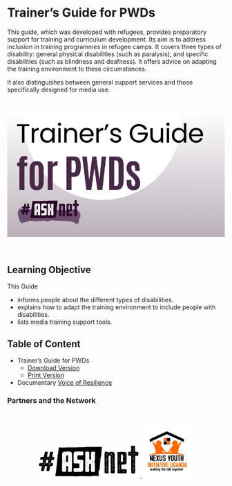 # Trainer’s Guide for PWDs

This guide, which was developed with refugees, provides preparatory support for training and curriculum development. Its aim is to address inclusion in training programmes in refugee camps.
It covers three types of disability: general physical disabilities (such as paralysis), and specific disabilities (such as blindness and deafness). It offers advice on adapting the training environment to these circumstances.

It also distinguishes between general support services and those specifically designed for media use.

<br>

<p align="center" width="80%" >
 <img src="materials/images/pwd_cover.jpg" alt="pwd cover"/> </p>

<br>

## Learning Objective 
This Guide 
+ informs people about the different types of disabilities.
+ explains how to adapt the training environment to include people with disabilities.
+ lists media training support tools.

## Table of Content

+ Trainer’s Guide for PWDs
    + [Download Version](/materials/Trainers_Guide_PWDs-reduced_file.pdf)
    + [Print Version](/materials/Trainers_Guide_PWDs-Print.pdf)
+ Documentary [Voice of Resilience](https://www.youtube.com/watch?v=zccmWhQdZAo)

### Partners and the Network
<br>

<p align="center"; vertical-align="center"; width="100%" >
 <a href="https://asknet.community/"> <img height="80" src="/materials/images/asknet-logo.png" alt="ASKnet Logo"/> </a>
 <a href="https://www.linkedin.com/in/nexus-youth-initiative-uganda-b71229218/"> <img height="120" src="materials/images/nexus.jpg" alt="NEXUS YOUTH INITIATIVE Logo"/> </a> 
</p>
